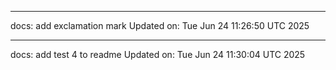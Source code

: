 
---
docs: add exclamation mark
Updated on: Tue Jun 24 11:26:50 UTC 2025

---
docs: add test 4 to readme
Updated on: Tue Jun 24 11:30:04 UTC 2025
